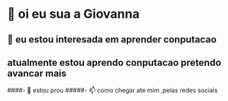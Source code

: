 # 👋 oi eu sua a Giovanna
## 👀 eu estou interesada em aprender conputacao
##  atualmente estou aprendo conputacao pretendo avancar mais
####- 💞 estou prou
#####- 📫 como chegar ate mim ,pelas redes sociais 

<!---
gih-calixtro/gih-calixtro is a ✨ special ✨ repository because its `README.md` (this file) appears on your GitHub profile.
You can click the Preview link to take a look at your changes.
--->
